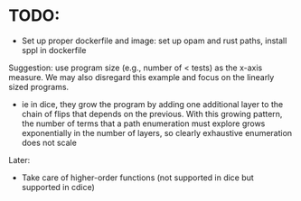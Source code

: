 # TODO: 
- Set up proper dockerfile and image: set up opam and rust paths, install sppl in dockerfile

Suggestion: use program size (e.g., number of < tests) as the x-axis measure. We may also disregard this example and focus on the linearly sized programs.
- ie in dice, they grow the program by adding one additional layer to the chain of flips that depends on the previous. With this growing pattern, the number of terms that a path enumeration must explore grows exponentially in the number
of layers, so clearly exhaustive enumeration does not scale

Later:
- Take care of higher-order functions (not supported in dice but supported in cdice)
